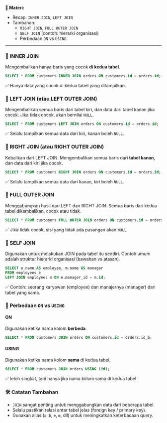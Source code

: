 **📌 Materi:**
- Recap: `INNER JOIN`, `LEFT JOIN`
- Tambahan:
  - `RIGHT JOIN`, `FULL OUTER JOIN`
  - `SELF JOIN` (contoh: hierarki organisasi)
  - Perbedaan `ON` vs `USING`
---
### 🔹 INNER JOIN
Mengembalikan hanya baris yang cocok **di kedua tabel**.
```sql
SELECT * FROM customers INNER JOIN orders ON customers.id = orders.id;
```
✅ Hanya data yang cocok di kedua tabel yang ditampilkan.
### 🔹 LEFT JOIN (atau LEFT OUTER JOIN)
Mengembalikan semua baris dari tabel kiri, dan data dari tabel kanan jika cocok. Jika tidak cocok, akan bernilai `NULL`.
```sql
SELECT * FROM customers LEFT JOIN orders ON customers.id = orders.id;
```
✅ Selalu tampilkan semua data dari kiri, kanan boleh `NULL`.
### 🔹 RIGHT JOIN (atau RIGHT OUTER JOIN)
Kebalikan dari LEFT JOIN. Mengembalikan semua baris dari **tabel kanan**, dan data dari kiri jika cocok.
```sql
SELECT * FROM customers RIGHT JOIN orders ON customers.id = orders.id;
```
✅ Selalu tampilkan semua data dari kanan, kiri boleh `NULL`.
### 🔹 FULL OUTER JOIN
Menggabungkan hasil dari LEFT dan RIGHT JOIN. Semua baris dari kedua tabel dikembalikan, cocok atau tidak.
```sql
SELECT * FROM customers FULL OUTER JOIN orders ON customers.id = orders.id;
```
✅ Jika tidak cocok, sisi yang tidak ada pasangan akan `NULL`.
### 🔹 SELF JOIN
Digunakan untuk melakukan JOIN pada tabel itu sendiri. Contoh umum adalah struktur hierarki organisasi (bawahan vs atasan).
```sql
SELECT e.name AS employee, m.name AS manager
FROM employees e
LEFT JOIN employees m ON e.manager_id = m.id;
```
✅ Contoh: seorang karyawan (employee) dan manajernya (manager) dari tabel yang sama.
### 🔹 Perbedaan `ON` vs `USING`
#### ON
Digunakan ketika nama kolom **berbeda**.
```sql
SELECT * FROM customers JOIN orders ON customers.id = orders.id_b;
```
#### USING
Digunakan ketika nama kolom **sama** di kedua tabel.
```sql
SELECT * FROM customers JOIN orders USING (id);
```
✅ lebih singkat, tapi hanya jika nama kolom sama di kedua tabel.

### 🛠️ Catatan Tambahan
 - `JOIN` sangat penting untuk menggabungkan data dari beberapa tabel.
 - Selalu pastikan relasi antar tabel jelas (foreign key / primary key).
 - Gunakan alias (`a`, `b`, `e`, `m`, dll) untuk meningkatkan keterbacaan query.
